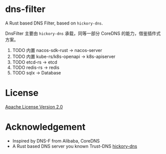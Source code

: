 # dns-filter
A Rust based DNS Filter, based on `hickory-dns`.

DnsFilter 主要由 `hickory-dns` 承载，同等一部分 CoreDNS 的能力，借鉴插件式方案。
1. TODO 内置 nacos-sdk-rust -> nacos-server
2. TODO 内置 kube-rs/k8s-openapi -> k8s-apiserver
3. TODO etcd-rs -> etcd
4. TODO redis-rs -> redis
5. TODO sqlx -> Database


# License
[Apache License Version 2.0](LICENSE)

# Acknowledgement
- Inspired by DNS-F from Alibaba, CoreDNS
- A Rust based DNS server you known Trust-DNS [hickory-dns](https://github.com/hickory-dns/hickory-dns.git)
